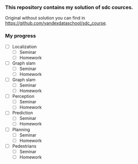 ### This repository contains my solution of sdc cources.

Original without solution you can find in https://github.com/yandexdataschool/sdc_course.

### My progress
* [ ] Localization
  * [ ] Seminar
  * [ ] Homework
  
* [ ] Graph slam
  * [ ] Seminar
  * [ ] Homework  
  
* [ ] Graph slam
  * [ ] Seminar
  * [ ] Homework 
  
* [ ] Perception
  * [ ] Seminar
  * [ ] Homework 
  
* [ ] Prediction
  * [ ] Seminar
  * [ ] Homework 
  
* [ ] Planning
  * [ ] Seminar
  * [ ] Homework 
  
* [ ] Pedestrians
  * [ ] Seminar
  * [ ] Homework 
